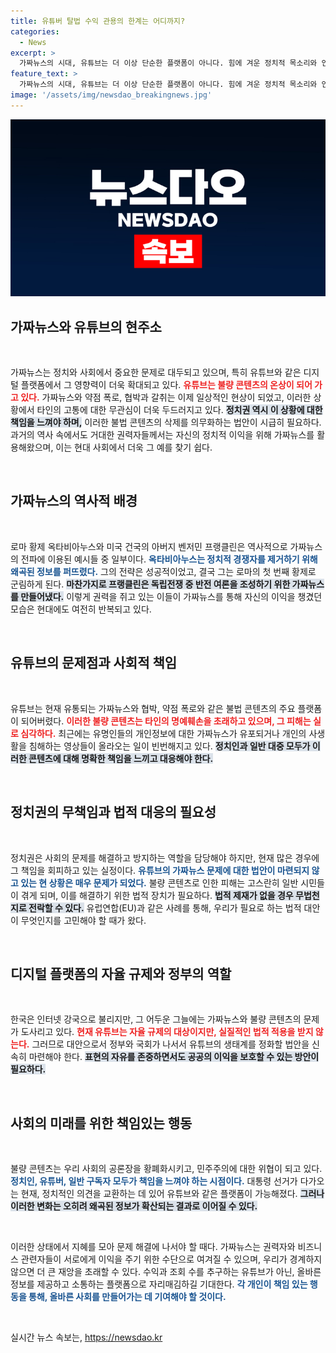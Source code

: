 ```yaml
---
title: 유튜버 탈법 수익 관용의 한계는 어디까지?
categories:
  - News
excerpt: >
  가짜뉴스의 시대, 유튜브는 더 이상 단순한 플랫폼이 아니다. 힘에 겨운 정치적 목소리와 인기만을 추구하는 콘텐츠가 넘쳐나는 현실 속, 이로 인한 사회적 피해를 방치해서는 안 된다. 법적 조치가 시급하다!
feature_text: >
  가짜뉴스의 시대, 유튜브는 더 이상 단순한 플랫폼이 아니다. 힘에 겨운 정치적 목소리와 인기만을 추구하는 콘텐츠가 넘쳐나는 현실 속, 이로 인한 사회적 피해를 방치해서는 안 된다. 법적 조치가 시급하다!
image: '/assets/img/newsdao_breakingnews.jpg'
---
```


<p><img src="/assets/img/newsdao_breakingnews.jpg" alt="pcversion 속보" /></p>

<h2 data-ke-size="size26">가짜뉴스와 유튜브의 현주소</h2>

<p data-ke-size="size16">&nbsp;</p>

<p>가짜뉴스는 정치와 사회에서 중요한 문제로 대두되고 있으며, 특히 유튜브와 같은 디지털 플랫폼에서 그 영향력이 더욱 확대되고 있다. <b><span style="color: #ee2323;">유튜브는 불량 콘텐츠의 온상이 되어 가고 있다.</span></b> 가짜뉴스와 약점 폭로, 협박과 갈취는 이제 일상적인 현상이 되었고, 이러한 상황에서 타인의 고통에 대한 무관심이 더욱 두드러지고 있다. <b><span style="background-color: #21538527;">정치권 역시 이 상황에 대한 책임을 느껴야 하며,</span></b> 이러한 불법 콘텐츠의 삭제를 의무화하는 법안이 시급히 필요하다. 과거의 역사 속에서도 거대한 권력자들께서는 자신의 정치적 이익을 위해 가짜뉴스를 활용해왔으며, 이는 현대 사회에서 더욱 그 예를 찾기 쉽다. </p>

<p data-ke-size="size16">&nbsp;</p>

<h2 data-ke-size="size26">가짜뉴스의 역사적 배경</h2>

<p data-ke-size="size16">&nbsp;</p>

<p>로마 황제 옥타비아누스와 미국 건국의 아버지 벤저민 프랭클린은 역사적으로 가짜뉴스의 전파에 이용된 예시들 중 일부이다. <b><span style="color: #1a5490;">옥타비아누스는 정치적 경쟁자를 제거하기 위해 왜곡된 정보를 퍼뜨렸다.</span></b> 그의 전략은 성공적이었고, 결국 그는 로마의 첫 번째 황제로 군림하게 된다. <b><span style="background-color: #21538527;">마찬가지로 프랭클린은 독립전쟁 중 반전 여론을 조성하기 위한 가짜뉴스를 만들어냈다.</span></b> 이렇게 권력을 쥐고 있는 이들이 가짜뉴스를 통해 자신의 이익을 챙겼던 모습은 현대에도 여전히 반복되고 있다.</p>

<p data-ke-size="size16">&nbsp;</p>

<h2 data-ke-size="size26">유튜브의 문제점과 사회적 책임</h2>

<p data-ke-size="size16">&nbsp;</p>

<p>유튜브는 현재 유통되는 가짜뉴스와 협박, 약점 폭로와 같은 불법 콘텐츠의 주요 플랫폼이 되어버렸다. <b><span style="color: #ee2323;">이러한 불량 콘텐츠는 타인의 명예훼손을 초래하고 있으며, 그 피해는 실로 심각하다.</span></b> 최근에는 유명인들의 개인정보에 대한 가짜뉴스가 유포되거나 개인의 사생활을 침해하는 영상들이 올라오는 일이 빈번해지고 있다. <b><span style="background-color: #21538527;">정치인과 일반 대중 모두가 이러한 콘텐츠에 대해 명확한 책임을 느끼고 대응해야 한다.</span></b> </p>

<p data-ke-size="size16">&nbsp;</p>

<h2 data-ke-size="size26">정치권의 무책임과 법적 대응의 필요성</h2>

<p data-ke-size="size16">&nbsp;</p>

<p>정치권은 사회의 문제를 해결하고 방지하는 역할을 담당해야 하지만, 현재 많은 경우에 그 책임을 회피하고 있는 실정이다. <b><span style="color: #1a5490;">유튜브의 가짜뉴스 문제에 대한 법안이 마련되지 않고 있는 현 상황은 매우 문제가 되었다.</span></b> 불량 콘텐츠로 인한 피해는 고스란히 일반 시민들이 겪게 되며, 이를 해결하기 위한 법적 장치가 필요하다. <b><span style="background-color: #21538527;">법적 제재가 없을 경우 무법천지로 전락할 수 있다.</span></b> 유럽연합(EU)과 같은 사례를 통해, 우리가 필요로 하는 법적 대안이 무엇인지를 고민해야 할 때가 왔다.</p>

<p data-ke-size="size16">&nbsp;</p>

<h2 data-ke-size="size26">디지털 플랫폼의 자율 규제와 정부의 역할</h2>

<p data-ke-size="size16">&nbsp;</p>

<p>한국은 인터넷 강국으로 불리지만, 그 어두운 그늘에는 가짜뉴스와 불량 콘텐츠의 문제가 도사리고 있다. <b><span style="color: #ee2323;">현재 유튜브는 자율 규제의 대상이지만, 실질적인 법적 적용을 받지 않는다.</span></b> 그러므로 대안으로서 정부와 국회가 나서서 유튜브의 생태계를 정화할 법안을 신속히 마련해야 한다. <b><span style="background-color: #21538527;">표현의 자유를 존중하면서도 공공의 이익을 보호할 수 있는 방안이 필요하다.</span></b> </p>

<p data-ke-size="size16">&nbsp;</p>

<h2 data-ke-size="size26">사회의 미래를 위한 책임있는 행동</h2>

<p data-ke-size="size16">&nbsp;</p>

<p>불량 콘텐츠는 우리 사회의 공론장을 황폐화시키고, 민주주의에 대한 위협이 되고 있다. <b><span style="color: #1a5490;">정치인, 유튜버, 일반 구독자 모두가 책임을 느껴야 하는 시점이다.</span></b> 대통령 선거가 다가오는 현재, 정치적인 의견을 교환하는 데 있어 유튜브와 같은 플랫폼이 가능해졌다. <b><span style="background-color: #21538527;">그러나 이러한 변화는 오히려 왜곡된 정보가 확산되는 결과로 이어질 수 있다.</span></b> </p>

<p data-ke-size="size16">&nbsp;</p>

<p>이러한 상태에서 지혜를 모아 문제 해결에 나서야 할 때다. 가짜뉴스는 권력자와 비즈니스 관련자들이 서로에게 이익을 주기 위한 수단으로 여겨질 수 있으며, 우리가 경계하지 않으면 더 큰 재앙을 초래할 수 있다. 수익과 조회 수를 추구하는 유튜브가 아닌, 올바른 정보를 제공하고 소통하는 플랫폼으로 자리매김하길 기대한다. <b><span style="color: #1a5490;">각 개인이 책임 있는 행동을 통해, 올바른 사회를 만들어가는 데 기여해야 할 것이다.</span></b></p>

<p data-ke-size="size16">&nbsp;</p>
실시간 뉴스 속보는, <a href="https://newsdao.kr" rel="dofollow">https://newsdao.kr</a>


